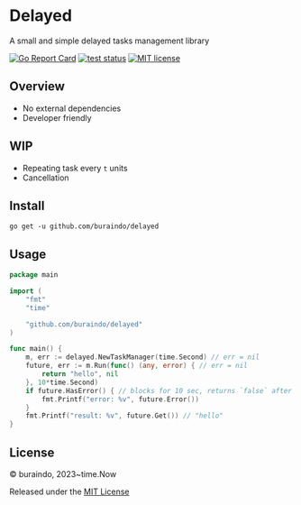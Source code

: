 # Delayed

A small and simple delayed tasks management library

[![Go Report Card](https://goreportcard.com/badge/github.com/buraindo/delayed "go report card")](https://goreportcard.com/report/github.com/buraindo/delayed)
[![test status](https://github.com/buraindo/delayed/workflows/Go/badge.svg?branch=master "test status")](https://github.com/buraindo/delayed/actions)
[![MIT license](https://img.shields.io/badge/license-MIT-brightgreen.svg)](https://opensource.org/licenses/MIT)

## Overview

* No external dependencies
* Developer friendly

## WIP

* Repeating task every `t` units
* Cancellation

## Install

```
go get -u github.com/buraindo/delayed
```

## Usage

```go
package main

import (
	"fmt"
	"time"

	"github.com/buraindo/delayed"
)

func main() {
	m, err := delayed.NewTaskManager(time.Second) // err = nil
	future, err := m.Run(func() (any, error) { // err = nil
		return "hello", nil
	}, 10*time.Second)
	if future.HasError() { // blocks for 10 sec, returns `false` after
		fmt.Printf("error: %v", future.Error())
	}
	fmt.Printf("result: %v", future.Get()) // "hello"
}
```

## License

© buraindo, 2023~time.Now

Released under the [MIT License](https://github.com/buraindo/delayed/blob/master/License)
